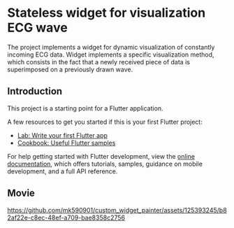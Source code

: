 # Stateless widget for visualization ECG wave

The project implements a widget for dynamic visualization of constantly incoming ECG data. Widget implements a specific visualization method, which consists in the fact that a newly received piece of data is superimposed on a previously drawn wave.

## Introduction

This project is a starting point for a Flutter application.

A few resources to get you started if this is your first Flutter project:

- [Lab: Write your first Flutter app](https://docs.flutter.dev/get-started/codelab)
- [Cookbook: Useful Flutter samples](https://docs.flutter.dev/cookbook)

For help getting started with Flutter development, view the
[online documentation](https://docs.flutter.dev/), which offers tutorials,
samples, guidance on mobile development, and a full API reference.

## Movie



https://github.com/mk590901/custom_widget_painter/assets/125393245/b82af22e-c8ec-48ef-a709-bae8358c2756

